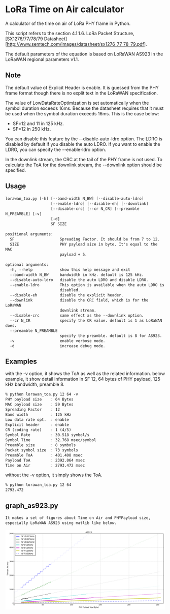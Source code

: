LoRa Time on Air calculator
===========================

A calculator of the time on air of LoRa PHY frame in Python.

This script refers to the section 4.1.1.6. LoRa Packet Structure,
[SX1276/77/78/79 Datasheet][http://www.semtech.com/images/datasheet/sx1276_77_78_79.pdf].

The default parameters of the equation is based on LoRaWAN AS923
in the LoRaWAN regional parameters v1.1.

## Note

The default value of Explicit Header is enable.
It is guessed from the PHY frame format
though there is no explit text in the LoRaWAN specification.

The value of LowDataRateOptimization is set automatically
when the symbol duration exceeds 16ms.
Because the datasheet requires that it must be used
when the symbol duration exceeds 16ms.
This is the case below:

- SF=12 and 11 in 125 kHz.
- SF=12 in 250 kHz.

You can disable this feature by the --disable-auto-ldro option.
The LDRO is disabled by default if you disable the auto LDRO.
If you want to enable the LDRO, you can specify the --enable-ldro option.

In the downlink stream, the CRC at the tail of the PHY frame is not used.
To calculate the ToA for the downlink stream,
the --downlink option should be specified.

## Usage

    lorawan_toa.py [-h] [--band-width N_BW] [--disable-auto-ldro]
                        [--enable-ldro] [--disable-eh] [--downlink]
                        [--disable-crc] [--cr N_CR] [--preamble N_PREAMBLE] [-v]
                        [-d]
                        SF SIZE
    
    positional arguments:
      SF                    Spreading Factor. It should be from 7 to 12.
      SIZE                  PHY payload size in byte. It's equal to the MAC
                            payload + 5.
    
    optional arguments:
      -h, --help            show this help message and exit
      --band-width N_BW     bandwidth in kHz. default is 125 kHz.
      --disable-auto-ldro   disable the auto LDRO and disable LDRO.
      --enable-ldro         This option is available when the auto LDRO is
                            disabled.
      --disable-eh          disable the explicit header.
      --downlink            disable the CRC field, which is for the LoRaWAN
                            downlink stream.
      --disable-crc         same effect as the --downlink option.
      --cr N_CR             specify the CR value. default is 1 as LoRaWAN does.
      --preamble N_PREAMBLE
                            specify the preamble. default is 8 for AS923.
      -v                    enable verbose mode.
      -d                    increase debug mode.

## Examples

with the -v option, it shows the ToA as well as the related information.
below example, it show detail information in SF 12, 64 bytes of PHY payload,
125 kHz bandwidth, preamble 8.

    % python lorawan_toa.py 12 64 -v
    PHY payload size    : 64 Bytes
    MAC payload size    : 59 Bytes
    Spreading Factor    : 12
    Band width          : 125 kHz
    Low data rate opt.  : enable
    Explicit header     : enable
    CR (coding rate)    : 1 (4/5)
    Symbol Rate         : 30.518 symbol/s
    Symbol Time         : 32.768 msec/symbol
    Preamble size       : 8 symbols
    Packet symbol size  : 73 symbols
    Preamble ToA        : 401.408 msec
    Payload ToA         : 2392.064 msec
    Time on Air         : 2793.472 msec

without the -v option, it simply shows the ToA.

    % python lorawan_toa.py 12 64
    2793.472

## graph_as923.py

    It makes a set of figures about Time on Air and PHYPayload size,
    especially LoRaWAN AS923 using matlib like below.

![LoRa ToA](image/as923-toa.png)

